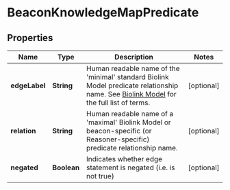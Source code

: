
# BeaconKnowledgeMapPredicate

## Properties
Name | Type | Description | Notes
------------ | ------------- | ------------- | -------------
**edgeLabel** | **String** | Human readable name of the &#39;minimal&#39; standard Biolink Model predicate relationship name.   See [Biolink Model](https://biolink.github.io/biolink-model)  for the full list of terms.  |  [optional]
**relation** | **String** | Human readable name of a &#39;maximal&#39; Biolink Model or  beacon-specific (or Reasoner-specific) predicate relationship name.  |  [optional]
**negated** | **Boolean** | Indicates whether edge statement is negated (i.e. is not true)  |  [optional]



